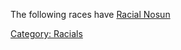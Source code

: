 The following races have [Racial Nosun](Racial_Nosun "wikilink")

[Category: Racials](Category:_Racials "wikilink")
